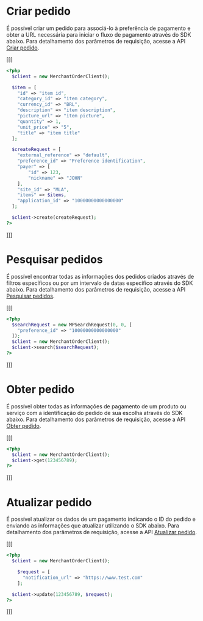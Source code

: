 # Criar pedido 

É possível criar um pedido para associá-lo à preferência de pagamento e obter a URL necessária para iniciar o fluxo de pagamento através do SDK abaixo. Para detalhamento dos parâmetros de requisição, acesse a API [Criar pedido](/developers/pt/reference/merchant_orders/_merchant_orders/post).

[[[
```php
<?php
  $client = new MerchantOrderClient();

  $item = [
    "id" => "item id",
    "category_id" => "item category",
    "currency_id" => "BRL",
    "description" => "item description",
    "picture_url" => "item picture",
    "quantity" => 1,
    "unit_price" => "5",
    "title" => "item title"
  ];

  $createRequest = [
    "external_reference" => "default",
    "preference_id" => "Preference identification",
    "payer" => [
        "id" => 123,
        "nickname" => "JOHN"
    ],
    "site_id" => "MLA",
    "items" => $items,
    "application_id" => "10000000000000000"
  ];

  $client->create(createRequest);
?>
```
]]]

# Pesquisar pedidos

É possível encontrar todas as informações dos pedidos criados através de filtros específicos ou por um intervalo de datas específico através do SDK abaixo. Para detalhamento dos parâmetros de requisição, acesse a API [Pesquisar pedidos](/developers/pt/reference/merchant_orders/_merchant_orders_search/get).

[[[
```php
<?php
  $searchRequest = new MPSearchRequest(0, 0, [
    "preference_id" => "10000000000000000"
  ]);
  $client = new MerchantOrderClient();
  $client->search($searchRequest);
?>
```
]]]

# Obter pedido

É possível obter todas as informações de pagamento de um produto ou serviço com a identificação do pedido de sua escolha através do SDK abaixo. Para detalhamento dos parâmetros de requisição, acesse a API [Obter pedido](/developers/pt/reference/merchant_orders/_merchant_orders_id/get).

[[[
```php
<?php
  $client = new MerchantOrderClient();
  $client->get(123456789);
?>
```
]]]

# Atualizar pedido

É possível atualizar os dados de um pagamento indicando o ID do pedido e enviando as informações que atualizar utilizando o SDK abaixo. Para detalhamento dos parâmetros de requisição, acesse a API [Atualizar pedido](/developers/pt/reference/merchant_orders/_merchant_orders_id/put).

[[[
```php
<?php
  $client = new MerchantOrderClient();

    $request = [
      "notification_url" => "https://www.test.com"
    ];

  $client->update(123456789, $request);
?>
```
]]]

